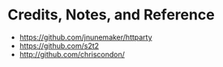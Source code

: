 # Credits, Notes, and Reference
 + https://github.com/jnunemaker/httparty
 + https://github.com/s2t2
 + http://github.com/chriscondon/
